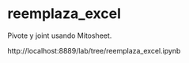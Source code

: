 # reemplaza_excel
Pivote y joint usando Mitosheet.

http://localhost:8889/lab/tree/reemplaza_excel.ipynb


